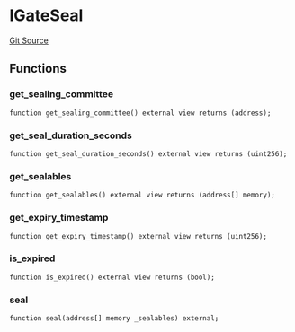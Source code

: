 # IGateSeal
[Git Source](https://github.com/lidofinance/community-staking-module/blob/efc92ba178845b0562e369d8d71b585ba381ab86/src/interfaces/IGateSeal.sol)


## Functions
### get_sealing_committee


```solidity
function get_sealing_committee() external view returns (address);
```

### get_seal_duration_seconds


```solidity
function get_seal_duration_seconds() external view returns (uint256);
```

### get_sealables


```solidity
function get_sealables() external view returns (address[] memory);
```

### get_expiry_timestamp


```solidity
function get_expiry_timestamp() external view returns (uint256);
```

### is_expired


```solidity
function is_expired() external view returns (bool);
```

### seal


```solidity
function seal(address[] memory _sealables) external;
```

